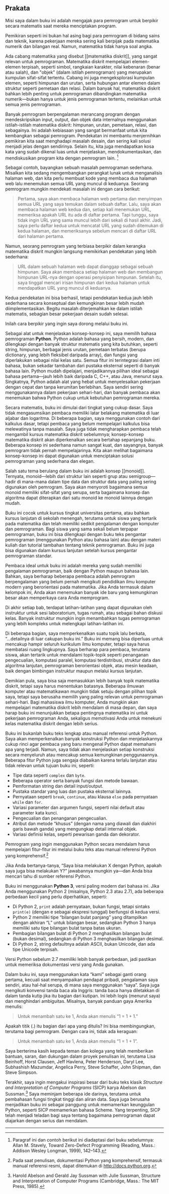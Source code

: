 ## Prakata

Misi saya dalam buku ini adalah mengajak para pemrogram untuk berpikir secara matematis saat mereka menciptakan program. 

Pemikiran seperti ini bukan hal asing bagi para pemrogram di bidang sains dan teknik, karena pekerjaan mereka sering kali berpijak pada matematika numerik dan bilangan real. Namun, matematika tidak hanya soal angka. 

Ada cabang matematika yang disebut [[matematika diskrit]], yang sangat relevan untuk pemrograman. Matematika diskrit mempelajari elemen-elemen terpisah, seperti simbol, rangkaian karakter, nilai kebenaran (benar atau salah), dan "objek" (dalam istilah pemrograman) yang merupakan kumpulan sifat-sifat tertentu. Cabang ini juga mengeksplorasi kumpulan elemen, seperti himpunan dan urutan, serta hubungan antar elemen dalam struktur seperti pemetaan dan relasi. Dalam banyak hal, matematika diskrit bahkan lebih penting untuk pemrograman dibandingkan matematika numerik—bukan hanya untuk jenis pemrograman tertentu, melainkan untuk semua jenis pemrograman.

Banyak pemrogram berpengalaman merancang program dengan mendeskripsikan input, output, dan objek data internalnya menggunakan istilah-istilah matematika diskrit: himpunan, urutan, pemetaan, relasi, dan sebagainya. Ini adalah kebiasaan yang sangat bermanfaat untuk kita kembangkan sebagai pemrogram. Pendekatan ini membantu menjernihkan pemikiran kita saat menghadapi masalah desain, dan sering kali solusi menjadi jelas dengan sendirinya. Selain itu, kita juga mendapatkan kosa kata yang sudah dikenal luas untuk menjelaskan, mendokumentasikan, dan mendiskusikan program kita dengan pemrogram lain. [^1]

Sebagai contoh, bayangkan sebuah masalah pemrograman sederhana. Misalkan kita sedang mengembangkan perangkat lunak untuk menganalisis halaman web, dan kita perlu membuat kode yang membaca dua halaman web lalu menemukan semua URL yang muncul di keduanya. Seorang pemrogram mungkin mendekati masalah ini dengan cara berikut:

> Pertama, saya akan membaca halaman web pertama dan menyimpan semua URL yang saya temukan dalam sebuah daftar. Lalu, saya akan membaca halaman web kedua dan, setiap kali menemukan URL, memeriksa apakah URL itu ada di daftar pertama. Tapi tunggu, saya tidak ingin URL yang sama muncul lebih dari sekali di hasil akhir. Jadi, saya perlu daftar kedua untuk mencatat URL yang sudah ditemukan di kedua halaman, dan memeriksanya sebelum mencari di daftar URL dari halaman pertama.

Namun, seorang pemrogram yang terbiasa berpikir dalam kerangka matematika diskrit mungkin langsung memikirkan pendekatan yang lebih sederhana:

> URL dalam sebuah halaman web dapat dianggap sebagai sebuah himpunan. Saya akan membaca setiap halaman web dan membangun himpunan URL-nya dengan operasi penyisipan himpunan. Setelah itu, saya tinggal mencari irisan himpunan dari kedua halaman untuk mendapatkan URL yang muncul di keduanya.

Kedua pendekatan ini bisa berhasil, tetapi pendekatan kedua jauh lebih sederhana secara konseptual dan kemungkinan besar lebih mudah diimplementasikan. Begitu masalah diterjemahkan ke dalam istilah matematis, sebagian besar pekerjaan desain sudah selesai.

Inilah cara berpikir yang ingin saya dorong melalui buku ini.

Sebagai alat untuk menjelaskan konsep-konsep ini, saya memilih bahasa pemrograman **Python**. Python adalah bahasa yang bersih, modern, dan dilengkapi dengan banyak struktur matematis yang kita butuhkan, seperti string, himpunan, berbagai jenis urutan, pemetaan terbatas (berupa dictionary, yang lebih fleksibel daripada array), dan fungsi yang diperlakukan sebagai nilai kelas satu. Semua fitur ini terintegrasi dalam inti bahasa, bukan sekadar tambahan dari pustaka eksternal seperti di banyak bahasa lain. Python mudah dipelajari, menjadikannya pilihan ideal sebagai bahasa pertama—jauh lebih baik daripada C, C++, atau Java, menurut saya. Singkatnya, Python adalah alat yang hebat untuk menyelesaikan pekerjaan dengan cepat dan tanpa kerumitan berlebihan. Saya sendiri sering menggunakannya dalam pekerjaan sehari-hari, dan banyak pembaca akan menemukan bahwa Python cukup untuk kebutuhan pemrograman mereka.

Secara matematis, buku ini dimulai dari tingkat yang cukup dasar. Saya tidak mengasumsikan pembaca memiliki latar belakang matematika di luar aljabar dan logaritma. Di beberapa bagian, saya menggunakan contoh dari kalkulus dasar, tetapi pembaca yang belum mempelajari kalkulus bisa melewatinya tanpa masalah. Saya juga tidak mengharapkan pembaca telah mengambil kursus matematika diskrit sebelumnya; konsep-konsep matematika diskrit akan diperkenalkan secara bertahap sepanjang buku. Beberapa konsep ini sederhana namun sangat kuat, dan sayangnya, banyak pemrogram tidak pernah mempelajarinya. Kita akan melihat bagaimana konsep-konsep ini dapat digunakan untuk menciptakan solusi pemrograman yang sederhana dan elegan.

Salah satu tema berulang dalam buku ini adalah konsep [[monoid]]. Ternyata, monoid—lebih dari struktur lain seperti grup atau semigroup—hadir di mana-mana dalam tipe data dan struktur data yang paling sering digunakan oleh pemrogram. Saya akan menyoroti bagaimana semua monoid memiliki sifat-sifat yang serupa, serta bagaimana konsep dan algoritma dapat diterapkan dari satu monoid ke monoid lainnya dengan mudah.

Buku ini cocok untuk kursus tingkat universitas pertama, atau bahkan kursus lanjutan di sekolah menengah, terutama untuk siswa yang tertarik pada matematika dan telah memiliki sedikit pengalaman dengan komputer dan pemrograman. Bagi siswa yang sama sekali belum terpapar pemrograman, buku ini bisa dilengkapi dengan buku teks pengantar pemrograman (menggunakan Python atau bahasa lain) atau dengan materi kuliah dan tutorial tambahan tentang teknik pemrograman. Buku ini juga bisa digunakan dalam kursus lanjutan setelah kursus pengantar pemrograman standar.

Pembaca ideal untuk buku ini adalah mereka yang sudah memiliki pengalaman pemrograman, baik dengan Python maupun bahasa lain. Bahkan, saya berharap beberapa pembaca adalah pemrogram berpengalaman yang belum pernah mengikuti pendidikan ilmu komputer modern yang berorientasi pada matematika. Jika Anda termasuk dalam kelompok ini, Anda akan menemukan banyak ide baru yang kemungkinan besar akan memperkaya cara Anda memprogram.

Di akhir setiap bab, terdapat latihan-latihan yang dapat digunakan oleh instruktur untuk sesi laboratorium, tugas rumah, atau sebagai bahan diskusi kelas. Banyak instruktur mungkin ingin menambahkan tugas pemrograman yang lebih kompleks untuk melengkapi latihan-latihan ini.

Di beberapa bagian, saya memperkenalkan suatu topik lalu berkata, “...detailnya di luar cakupan buku ini.” Buku ini memang bisa diperluas untuk mencakup hampir seluruh kurikulum ilmu komputer, tetapi saya harus membatasi ruang lingkupnya. Saya berharap para pembaca, terutama siswa, akan tertarik untuk mendalami topik-topik seperti penanganan pengecualian, komputasi paralel, komputasi terdistribusi, struktur data dan algoritma lanjutan, pemrograman berorientasi objek, atau mesin keadaan, baik dengan bimbingan instruktur maupun melalui kursus lanjutan.

Demikian pula, saya bisa saja memasukkan lebih banyak topik matematika diskrit, tetapi saya harus menentukan batasnya. Beberapa ilmuwan komputer atau matematikawan mungkin tidak setuju dengan pilihan topik saya, tetapi saya berusaha memilih yang paling relevan untuk pemrograman sehari-hari. Bagi mahasiswa ilmu komputer, Anda mungkin akan mempelajari matematika diskrit lebih mendalam di masa depan, dan saya harap buku ini menunjukkan betapa pentingnya matematika ini untuk pekerjaan pemrograman Anda, sekaligus memotivasi Anda untuk menekuni kelas matematika diskrit dengan lebih serius.

Buku ini bukanlah buku teks lengkap atau manual referensi untuk Python. Saya akan memperkenalkan banyak konstruksi Python dan menjelaskannya cukup rinci agar pembaca yang baru mengenal Python dapat memahami apa yang terjadi. Namun, saya tidak akan menjelaskan setiap konstruksi secara menyeluruh atau mencakup semua kemungkinan penggunaannya. Beberapa fitur Python juga sengaja diabaikan karena terlalu lanjutan atau tidak relevan untuk tujuan buku ini, seperti:
- Tipe data seperti `complex` dan `byte`.
- Beberapa operator serta banyak fungsi dan metode bawaan.
- Pemformatan string dan detail input/output.
- Pustaka standar yang luas dan pustaka eksternal lainnya.
- Pernyataan seperti `break`, `continue`, atau klausa `else` pada pernyataan `while` dan `for`.
- Variasi parameter dan argumen fungsi, seperti nilai default atau parameter kata kunci.
- Pengecualian dan penanganan pengecualian.
- Atribut dan metode “khusus” (dengan nama yang diawali dan diakhiri garis bawah ganda) yang mengungkap detail internal objek.
- Variasi definisi kelas, seperti pewarisan ganda dan dekorator.

Pemrogram yang ingin menggunakan Python secara mendalam harus mempelajari fitur-fitur ini melalui buku teks atau manual referensi Python yang komprehensif.[^2]

Jika Anda bertanya-tanya, “Saya bisa melakukan X dengan Python, apakah saya juga bisa melakukan Y?” jawabannya mungkin ya—dan Anda bisa mencari tahu di sumber referensi Python.

Buku ini menggunakan **Python 3**, versi paling modern dari bahasa ini. Jika Anda menggunakan Python 2 (misalnya, Python 2.3 atau 2.7), ada beberapa perbedaan kecil yang perlu diperhatikan, seperti:
- Di Python 2, `print` adalah pernyataan, bukan fungsi, tetapi sintaks `print(e)` (dengan e sebagai ekspresi tunggal) berfungsi di kedua versi.
- Python 2 memiliki tipe “bilangan bulat panjang” yang ditampilkan dengan akhiran “L” untuk bilangan besar, sedangkan Python 3 hanya memiliki satu tipe bilangan bulat tanpa batas ukuran.
- Pembagian bilangan bulat di Python 2 menghasilkan bilangan bulat (bukan desimal), sedangkan di Python 3 menghasilkan bilangan desimal.
- Di Python 2, string defaultnya adalah ASCII, bukan Unicode, dan ada tipe Unicode terpisah.

Versi Python sebelum 2.7 memiliki lebih banyak perbedaan, jadi pastikan untuk memeriksa dokumentasi versi yang Anda gunakan.

Dalam buku ini, saya menggunakan kata “kami” sebagai ganti orang pertama, kecuali saat menyampaikan pendapat pribadi, pengalaman saya sendiri, atau hal-hal serupa, di mana saya menggunakan “saya”. Saya juga mengikuti konvensi tanda baca ala Inggris: tanda baca hanya diletakkan di dalam tanda kutip jika itu bagian dari kutipan. Ini lebih logis (menurut saya) dan menghindari ambiguitas. Misalnya, banyak panduan gaya Amerika menulis:

> Untuk menambah satu ke 1, Anda akan menulis “1 = 1 + 1.”

Apakah titik (.) itu bagian dari apa yang ditulis? Ini bisa membingungkan, terutama bagi pemrogram. Dengan cara ini, tidak ada keraguan:

> Untuk menambah satu ke 1, Anda akan menulis “1 = 1 + 1”.

Saya berterima kasih kepada teman dan kolega yang telah memberikan bantuan, saran, dan dukungan dalam proyek penulisan ini, terutama Lisa Beinhoff, Horst Clausen, Jeff Havlena, Peter Henderson, Daryl Lee, Subhashish Mazumdar, Angelica Perry, Steve Schaffer, John Shipman, dan Steve Simpson.

Terakhir, saya ingin mengakui inspirasi besar dari buku teks klasik *Structure and Interpretation of Computer Programs* (SICP) karya Abelson dan Sussman.[^3] Saya meminjam beberapa ide darinya, terutama untuk pembahasan fungsi tingkat tinggi dan aliran data. Saya juga berusaha menjadikan buku ini sebagai panggung untuk memamerkan keunggulan Python, seperti SICP memamerkan bahasa Scheme. Yang terpenting, SICP telah menjadi teladan bagi saya tentang bagaimana pemrograman dapat diajarkan dengan serius dan mendalam.

---

[^1]: Paragraf ini dan contoh berikut ini diadaptasi dari buku sebelumnya: Allan M. Stavely, Toward Zero-Defect Programming (Reading, Mass.: Addison Wesley Longman, 1999), 142–143.

[^2]: Pada saat penulisan, dokumentasi Python yang komprehensif, termasuk manual referensi resmi, dapat ditemukan di http://docs.python.org.

[^3]: Harold Abelson and Gerald Jay Sussman with Julie Sussman, Structure and Interpretation of Computer Programs (Cambridge, Mass.: The MIT Press, 1985).
